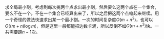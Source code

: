求全局最小割。考虑到每次挑两个点求出最小割，然后要么这两个点在一个集合，要么不在一个。不在一个集合已经算出来了，所以之后把这两个点缩起来继续。用一个奇怪的做法快速求出某一个最小割。一次的时间复杂度$O(m+n^2)$，也可以$O((m+n)\log m)$，但是这里一般都能把边数卡满，所以反倒不如$O(m+n^2)$快。一共需要跑$n-1$次。